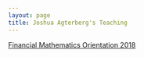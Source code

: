 ```yaml
---
layout: page
title: Joshua Agterberg's Teaching
---
```

[Financial Mathematics Orientation 2018](fm2018.html)